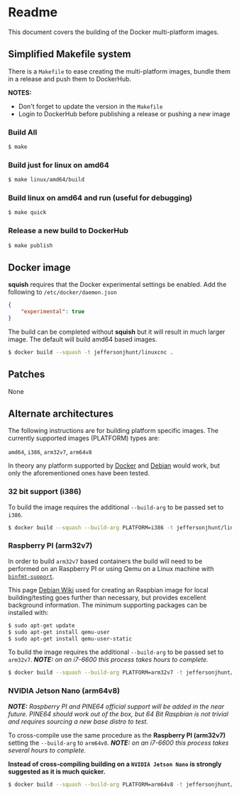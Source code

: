 # Readme

This document covers the building of the Docker multi-platform images.

## Simplified Makefile system

There is a `Makefile` to ease creating the multi-platform images, bundle them in a release and push them to DockerHub.

__NOTES:__ 

* Don't forget to update the version in the `Makefile`
* Login to DockerHub before publishing a release or pushing a new image

### Build All

```bash
$ make
```

### Build just for linux on amd64

```bash
$ make linux/amd64/build
```

### Build linux on amd64 and run (useful for debugging)

```bash
$ make quick
```

### Release a new build to DockerHub

```bash
$ make publish
```

## Docker image

__squish__ requires that the Docker experimental settings be enabled. Add the following to `/etc/docker/daemon.json`

```json
{ 
    "experimental": true 
} 
```

The build can be completed without __squish__ but it will result in much larger image. The default will build amd64 based images.

```bash
$ docker build --squash -t jeffersonjhunt/linuxcnc .
```

## Patches

None

## Alternate architectures

The following instructions are for building platform specific images. The currently supported images (PLATFORM) types are:

  `amd64`, `i386`, `arm32v7`, `arm64v8`

In theory any platform supported by [Docker](https://github.com/docker-library/official-images#architectures-other-than-amd64 "Alternate Architectures") and [Debian](https://hub.docker.com/_/debian "Debian Platforms") would work, but only the aforementioned ones have been tested.

### 32 bit support (i386)

To build the image requires the additional `--build-arg` to be passed set to `i386`.

```bash
$ docker build --squash --build-arg PLATFORM=i386 -t jeffersonjhunt/linuxcnc .
```

### Raspberry PI (arm32v7)

In order to build `arm32v7` based containers the build will need to be performed on an Raspberry PI or using Qemu on a Linux machine with [`binfmt-support`](https://en.wikipedia.org/wiki/Binfmt_misc "binfmt").

This page [Debian Wiki](https://wiki.debian.org/RaspberryPi/qemu-user-static "Debian Qemu Raspberry") used for creating an Raspbian image for local building/testing goes further than necessary, but provides excellent background information. The minimum supporting packages can be installed with:

```bash
$ sudo apt-get update
$ sudo apt-get install qemu-user
$ sudo apt-get install qemu-user-static
```

To build the image requires the additional `--build-arg` to be passed set to `arm32v7`. *__NOTE:__ on an i7-6600 this process takes hours to complete.*

```bash
$ docker build --squash --build-arg PLATFORM=arm32v7 -t jeffersonjhunt/linuxcnc .
```

### NVIDIA Jetson Nano (arm64v8)

*__NOTE:__ Raspberry PI and PINE64 official support will be added in the near future. PINE64 should work out of the box, but 64 Bit Raspbian is not trivial and requires sourcing a new base distro to test.*

To cross-compile use the same procedure as the __Raspberry PI (arm32v7)__ setting the `--build-arg` to `arm64v8`. *__NOTE:__ on an i7-6600 this process takes several hours to complete.*

__Instead of cross-compiling building on a `NVIDIA Jetson Nano` is strongly suggested as it is much quicker.__

```bash
$ docker build --squash --build-arg PLATFORM=arm64v8 -t jeffersonjhunt/linuxcnc .
```
